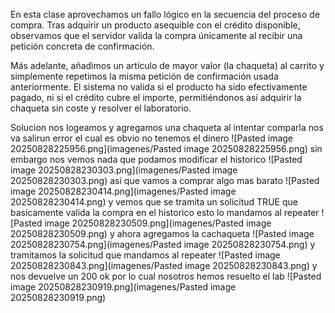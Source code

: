 En esta clase aprovechamos un fallo lógico en la secuencia del proceso de compra. Tras adquirir un producto asequible con el crédito disponible, observamos que el servidor valida la compra únicamente al recibir una petición concreta de confirmación.

Más adelante, añadimos un artículo de mayor valor (la chaqueta) al carrito y simplemente repetimos la misma petición de confirmación usada anteriormente. El sistema no valida si el producto ha sido efectivamente pagado, ni si el crédito cubre el importe, permitiéndonos así adquirir la chaqueta sin coste y resolver el laboratorio.

Solucion
nos logeamos y agregamos una chaqueta al intentar comparla nos va salirun error el cual es obvio no tenemos el dinero
![Pasted image 20250828225956.png](imagenes/Pasted image 20250828225956.png)
sin embargo nos vemos nada que podamos modificar el historico
![Pasted image 20250828230303.png](imagenes/Pasted image 20250828230303.png)
asi que vamos a comprar algo mas barato
![Pasted image 20250828230414.png](imagenes/Pasted image 20250828230414.png)
y vemos que se tramita un solicitud TRUE que basicamente valida la compra en el historico esto lo mandamos al repeater
![Pasted image 20250828230509.png](imagenes/Pasted image 20250828230509.png)
y ahora agregamos la cachaqueta 
![Pasted image 20250828230754.png](imagenes/Pasted image 20250828230754.png)
y tramitamos la solicitud que mandamos al repeater
![Pasted image 20250828230843.png](imagenes/Pasted image 20250828230843.png)
y nos devuelve un 200 ok
por lo cual nosotros hemos resuelto el lab
![Pasted image 20250828230919.png](imagenes/Pasted image 20250828230919.png)
